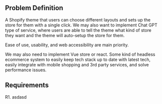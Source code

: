 ## Problem Definition

A Shopify theme that users can choose different layouts and sets up the store for them with a single click.
We may also want to implement Chat GPT type of service, where users are able to tell the theme what kind of store they want and the theme will auto-setup the store for them.

Ease of use, usability, and web accessibility are main priority.

We may also need to implement Vue store or react. Some kind of headless ecommerce system to easily keep tech stack up to date with latest tech, easily integrate with mobile shopping and 3rd party services, and solve performance issues.

## Requirements

R1. asdasd
